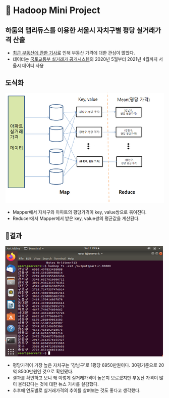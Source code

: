 # 🐘 Hadoop Mini Project

## 하둡의 맵리듀스를 이용한 서울시 자치구별 평당 실거래가격 산출

- [최근 부동산에 관한 기사](https://www.news1.kr/articles/?4301925)로 인해 부동산 가격에 대한 관심이 많았다.
- 데이터는 [국토교통부 실거래가 공개시스템](http://rtdown.molit.go.kr/)의 2020년 5월부터 2021년 4월까지 서울시 데이터 사용

## 도식화
<img src="./image/도식화.png" width="550" height="350"><br>
- Mapper에서 자치구와 아파트의 평당가격이 key, value쌍으로 묶여진다.
- Reducer에서 Mapper에서 받은 key, value쌍의 평균값을 계산된다.

## 📃결과
<img src="./image/결과.png" width="500" height="350"><br>
- 평당가격이 가장 높은 자치구는 '강남구'로 1평당 6950만원이다. 30평기준으로 20억 8500만원인 것으로 확인됐다.
- 결과를 확인하고 보니 왜 이렇게 실거래가격이 높은지 모르겠지만 부동산 가격이 많이 올라갔다는 것에 대한 뉴스 기사를 실감했다.
- 추후에 연도별로 실거래가격의 추이를 살펴보는 것도 좋다고 생각했다.